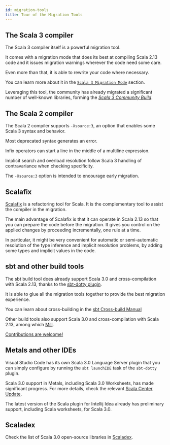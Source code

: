 ```yaml
---
id: migration-tools
title: Tour of the Migration Tools
---
```


## The Scala 3 compiler

The Scala 3 compiler itself is a powerful migration tool.

It comes with a migration mode that does its best at compiling Scala 2.13 code and it issues migration warnings wherever the code need some care.

Even more than that, it is able to rewrite your code where necessary.

You can learn more about it in the [`Scala 3 Migration Mode`](scala-3-migration-mode.md) section.

Leveraging this tool, the community has already migrated a significant number of well-known libraries, forming the [_Scala 3 Community Build_](https://github.com/lampepfl/dotty/tree/master/community-build/community-projects).

## The Scala 2 compiler

The Scala 2 compiler supports `-Xsource:3`, an option that enables some Scala 3 syntax and behavior.

Most deprecated syntax generates an error.

Infix operators can start a line in the middle of a multiline expression.

Implicit search and overload resolution follow Scala 3 handling of contravariance when checking specificity.

The `-Xsource:3` option is intended to encourage early migration.

## Scalafix

[Scalafix](https://scalacenter.github.io/scalafix/) is a refactoring tool for Scala.
It is the complementary tool to assist the compiler in the migration.

The main advantage of Scalafix is that it can operate in Scala 2.13 so that you can prepare the code before the migration.
It gives you control on the applied changes by proceeding incrementally, one rule at a time.

In particular, it might be very convenient for automatic or semi-automatic resolution of the type inference and implicit resolution problems, by adding some types and implicit values in the code.

## sbt and other build tools

The sbt build tool does already support Scala 3.0 and cross-compilation with Scala 2.13, thanks to the [sbt-dotty plugin](https://dotty.epfl.ch/docs/usage/getting-started.html).

It is able to glue all the migration tools together to provide the best migration experience.

You can learn about cross-building in the [sbt Cross-build Manual](https://www.scala-sbt.org/1.x/docs/Cross-Build.html)

Other build tools also support Scala 3.0 and cross-compilation with Scala 2.13, among which [Mill](http://www.lihaoyi.com/mill/).

[Contributions are welcome!](contributing.md)

## Metals and other IDEs

Visual Studio Code has its own Scala 3.0 Language Server plugin that you can simply configure by running the `sbt launchIDE` task of the `sbt-dotty` plugin.

Scala 3.0 support in Metals, including Scala 3.0 Worksheets, has made significant progress. For more details, check the relevant [Scala Center Update](https://contributors.scala-lang.org/t/metals-and-scala-3/4274).

The latest version of the Scala plugin for Intellij Idea already has preliminary support, including Scala worksheets, for Scala 3.0.

## Scaladex

Check the list of Scala 3.0 open-source libraries in [Scaladex](https://index.scala-lang.org/).
